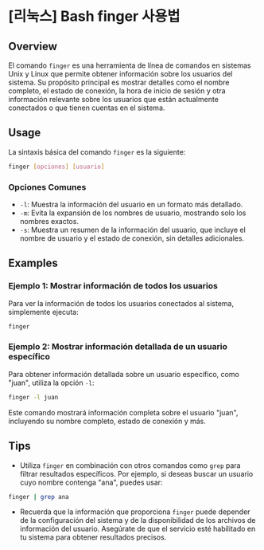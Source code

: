 # [리눅스] Bash finger 사용법

## Overview
El comando `finger` es una herramienta de línea de comandos en sistemas Unix y Linux que permite obtener información sobre los usuarios del sistema. Su propósito principal es mostrar detalles como el nombre completo, el estado de conexión, la hora de inicio de sesión y otra información relevante sobre los usuarios que están actualmente conectados o que tienen cuentas en el sistema.

## Usage
La sintaxis básica del comando `finger` es la siguiente:

```bash
finger [opciones] [usuario]
```

### Opciones Comunes
- `-l`: Muestra la información del usuario en un formato más detallado.
- `-m`: Evita la expansión de los nombres de usuario, mostrando solo los nombres exactos.
- `-s`: Muestra un resumen de la información del usuario, que incluye el nombre de usuario y el estado de conexión, sin detalles adicionales.

## Examples
### Ejemplo 1: Mostrar información de todos los usuarios
Para ver la información de todos los usuarios conectados al sistema, simplemente ejecuta:

```bash
finger
```

### Ejemplo 2: Mostrar información detallada de un usuario específico
Para obtener información detallada sobre un usuario específico, como "juan", utiliza la opción `-l`:

```bash
finger -l juan
```

Este comando mostrará información completa sobre el usuario "juan", incluyendo su nombre completo, estado de conexión y más.

## Tips
- Utiliza `finger` en combinación con otros comandos como `grep` para filtrar resultados específicos. Por ejemplo, si deseas buscar un usuario cuyo nombre contenga "ana", puedes usar:

```bash
finger | grep ana
```

- Recuerda que la información que proporciona `finger` puede depender de la configuración del sistema y de la disponibilidad de los archivos de información del usuario. Asegúrate de que el servicio esté habilitado en tu sistema para obtener resultados precisos.